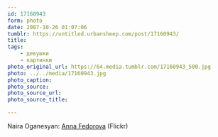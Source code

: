 ```yaml
---
id: 17160943
form: photo
date: 2007-10-26 01:07:06
tumblr: https://untitled.urbansheep.com/post/17160943/
title:
tags:
    - девушки
    - картинки
photo_original_url: https://64.media.tumblr.com/17160943_500.jpg
photo: ../../media/17160943.jpg
photo_caption:
photo_source:
photo_source_url:
photo_source_title:

---
```


<p>Naira Oganesyan: <a href="http://www.flickr.com/photos/naira_oganesyan/sets/72157602201194840/">Anna Fedorova</a> (Flickr)</p>
